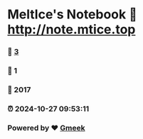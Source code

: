 # MeltIce's Notebook :link: http://note.mtice.top 
### :page_facing_up: [3](http://note.mtice.top/tag.html) 
### :speech_balloon: 1 
### :hibiscus: 2017 
### :alarm_clock: 2024-10-27 09:53:11 
### Powered by :heart: [Gmeek](https://github.com/Meekdai/Gmeek)
